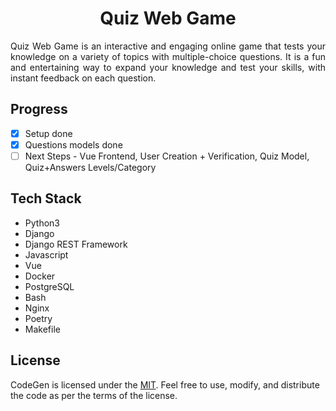 <div align="center">
  <a href="https://github.com/radzek15/QuizWebGame"></a>
  <h1 align="center">Quiz Web Game</h1>
  <p align="justify">Quiz Web Game is an interactive and engaging online game that tests your knowledge on a variety of topics with multiple-choice questions. It is a fun and entertaining way to expand your knowledge and test your skills, with instant feedback on each question.</p></div>

## Progress
   * [x] Setup done
   * [x] Questions models done
   * [ ] Next Steps - Vue Frontend, User Creation + Verification, Quiz Model, Quiz+Answers Levels/Category

## Tech Stack
   * Python3
   * Django
   * Django REST Framework
   * Javascript
   * Vue
   * Docker
   * PostgreSQL
   * Bash
   * Nginx
   * Poetry
   * Makefile

## License
CodeGen is licensed under the [MIT](https://github.com/radzek15/QuizWebGame/blob/master/LICENSE). Feel free to use, modify, and distribute the code as per the terms of the license.
